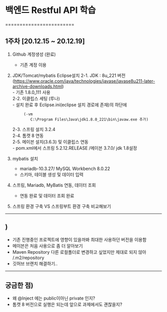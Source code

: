 # 백엔드 Restful API 학습
========================

## 1주차 [20.12.15 ~ 20.12.19]

1. Github 계정생성 (완료)
    + 기존 계정 이용

2. JDK/Tomcat/mybatis Eclipse설치 
    2-1. JDK : 8u_221 버전 (https://www.oracle.com/java/technologies/javase/javase8u211-later-archive-downloads.html)  
          - 기존 1.8.0_111 사용  
    2-2. 이클립스 세팅 (루나)  
          - 설치 완료 후 Eclipse.ini(eclipse 설치 경로에 존재)의 하단에  
          
            (-vm  
               C:\Program Files\Java\jdk1.8.0_221\bin\javaw.exe 추가)  

    2-3. 스프링 설치 3.2.4  
    2-4. 톰캣 8 연동  
    2-5. 메이븐 설치(3.6.3) 및 이클립스 연동  
        - pom.xml에서 스프링 5.2.12.RELEASE /메이븐 3.7.0/ jdk 1.8설정  


 3. mybatis 설치
    + mariadb-10.3.27/ MySQL Workbench 8.0.22
    + 스키마, 테이블 생성 및 데이터 입력
 
 4. 스프링, Mariadb, MyBatis 연동, 데이터 조회
    + 연동 완료 및 데이터 조회 완료
 
 5. 스프링 환경 구축 VS 스프링부트 환경 구축 비교해보기


----------------------------------
## )   
- 기존 진행중인 프로젝트에 영향이 있을까봐 최대한 사용하던 버전을 이용함 
- 메이븐은 처음 사용으로 좀 더 알아보기 
- Maven Repository 다른 로컬폴더로 변경하고 싶었지만 제대로 되지 않아 /.m2/repository 
- 깃허브 브랜치 해결하기..


-------------------------------------

## 궁금한 점)   
- 왜    @Inject 에는 public이아닌   private 인지? 
- 톰캣 8 버전으로 실행은 되는데 앞으로 과제에서도 괜찮을지?





